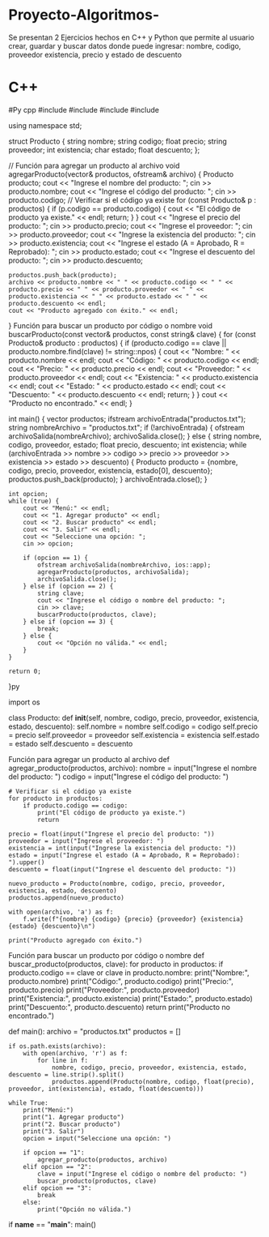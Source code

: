 # Proyecto-Algoritmos-
Se presentan 2 Ejercicios hechos en C++ y Python que permite al usuario crear, guardar y buscar datos donde puede ingresar: nombre, codigo, proveedor existencia, precio y estado de descuento 
# C++
#Py
cpp
#include <iostream>
#include <fstream>
#include <vector>
#include <string>

using namespace std;

struct Producto {
    string nombre;
    string codigo;
    float precio;
    string proveedor;
    int existencia;
    char estado;
    float descuento;
};

// Función para agregar un producto al archivo
void agregarProducto(vector<Producto>& productos, ofstream& archivo) {
    Producto producto;
    cout << "Ingrese el nombre del producto: ";
    cin >> producto.nombre;
    cout << "Ingrese el código del producto: ";
    cin >> producto.codigo;
    // Verificar si el código ya existe
    for (const Producto& p : productos) {
        if (p.codigo == producto.codigo) {
            cout << "El código de producto ya existe." << endl;
            return;
        }
    }
    cout << "Ingrese el precio del producto: ";
    cin >> producto.precio;
    cout << "Ingrese el proveedor: ";
    cin >> producto.proveedor;
    cout << "Ingrese la existencia del producto: ";
    cin >> producto.existencia;
    cout << "Ingrese el estado (A = Aprobado, R = Reprobado): ";
    cin >> producto.estado;
    cout << "Ingrese el descuento del producto: ";
    cin >> producto.descuento;
    
    productos.push_back(producto);
    archivo << producto.nombre << " " << producto.codigo << " " << producto.precio << " " << producto.proveedor << " " << producto.existencia << " " << producto.estado << " " << producto.descuento << endl;
    cout << "Producto agregado con éxito." << endl;
}
Función para buscar un producto por código o nombre
void buscarProducto(const vector<Producto>& productos, const string& clave) {
    for (const Producto& producto : productos) {
        if (producto.codigo == clave || producto.nombre.find(clave) != string::npos) {
            cout << "Nombre: " << producto.nombre << endl;
            cout << "Código: " << producto.codigo << endl;
            cout << "Precio: " << producto.precio << endl;
            cout << "Proveedor: " << producto.proveedor << endl;
            cout << "Existencia: " << producto.existencia << endl;
            cout << "Estado: " << producto.estado << endl;
            cout << "Descuento: " << producto.descuento << endl;
            return;
        }
    }
    cout << "Producto no encontrado." << endl;
}

int main() {
    vector<Producto> productos;
    ifstream archivoEntrada("productos.txt");
    string nombreArchivo = "productos.txt";
    if (!archivoEntrada) {
        ofstream archivoSalida(nombreArchivo);
        archivoSalida.close();
    } else {
        string nombre, codigo, proveedor, estado;
        float precio, descuento;
        int existencia;
        while (archivoEntrada >> nombre >> codigo >> precio >> proveedor >> existencia >> estado >> descuento) {
            Producto producto = {nombre, codigo, precio, proveedor, existencia, estado[0], descuento};
            productos.push_back(producto);
        }
        archivoEntrada.close();
    }
    
    int opcion;
    while (true) {
        cout << "Menú:" << endl;
        cout << "1. Agregar producto" << endl;
        cout << "2. Buscar producto" << endl;
        cout << "3. Salir" << endl;
        cout << "Seleccione una opción: ";
        cin >> opcion;
        
        if (opcion == 1) {
            ofstream archivoSalida(nombreArchivo, ios::app);
            agregarProducto(productos, archivoSalida);
            archivoSalida.close();
        } else if (opcion == 2) {
            string clave;
            cout << "Ingrese el código o nombre del producto: ";
            cin >> clave;
            buscarProducto(productos, clave);
        } else if (opcion == 3) {
            break;
        } else {
            cout << "Opción no válida." << endl;
        }
    }
    
    return 0;
}py

import os

class Producto:
    def __init__(self, nombre, codigo, precio, proveedor, existencia, estado, descuento):
        self.nombre = nombre
        self.codigo = codigo
        self.precio = precio
        self.proveedor = proveedor
        self.existencia = existencia
        self.estado = estado
        self.descuento = descuento

Función para agregar un producto al archivo
def agregar_producto(productos, archivo):
    nombre = input("Ingrese el nombre del producto: ")
    codigo = input("Ingrese el código del producto: ")
    
    # Verificar si el código ya existe
    for producto in productos:
        if producto.codigo == codigo:
            print("El código de producto ya existe.")
            return
    
    precio = float(input("Ingrese el precio del producto: "))
    proveedor = input("Ingrese el proveedor: ")
    existencia = int(input("Ingrese la existencia del producto: "))
    estado = input("Ingrese el estado (A = Aprobado, R = Reprobado): ").upper()
    descuento = float(input("Ingrese el descuento del producto: "))
    
    nuevo_producto = Producto(nombre, codigo, precio, proveedor, existencia, estado, descuento)
    productos.append(nuevo_producto)
    
    with open(archivo, 'a') as f:
        f.write(f"{nombre} {codigo} {precio} {proveedor} {existencia} {estado} {descuento}\n")
    
    print("Producto agregado con éxito.")

Función para buscar un producto por código o nombre
def buscar_producto(productos, clave):
    for producto in productos:
        if producto.codigo == clave or clave in producto.nombre:
            print("Nombre:", producto.nombre)
            print("Código:", producto.codigo)
            print("Precio:", producto.precio)
            print("Proveedor:", producto.proveedor)
            print("Existencia:", producto.existencia)
            print("Estado:", producto.estado)
            print("Descuento:", producto.descuento)
            return
    print("Producto no encontrado.")

def main():
    archivo = "productos.txt"
    productos = []

    if os.path.exists(archivo):
        with open(archivo, 'r') as f:
            for line in f:
                nombre, codigo, precio, proveedor, existencia, estado, descuento = line.strip().split()
                productos.append(Producto(nombre, codigo, float(precio), proveedor, int(existencia), estado, float(descuento)))

    while True:
        print("Menú:")
        print("1. Agregar producto")
        print("2. Buscar producto")
        print("3. Salir")
        opcion = input("Seleccione una opción: ")
        
        if opcion == "1":
            agregar_producto(productos, archivo)
        elif opcion == "2":
            clave = input("Ingrese el código o nombre del producto: ")
            buscar_producto(productos, clave)
        elif opcion == "3":
            break
        else:
            print("Opción no válida.")

if __name__ == "__main__":
    main()
